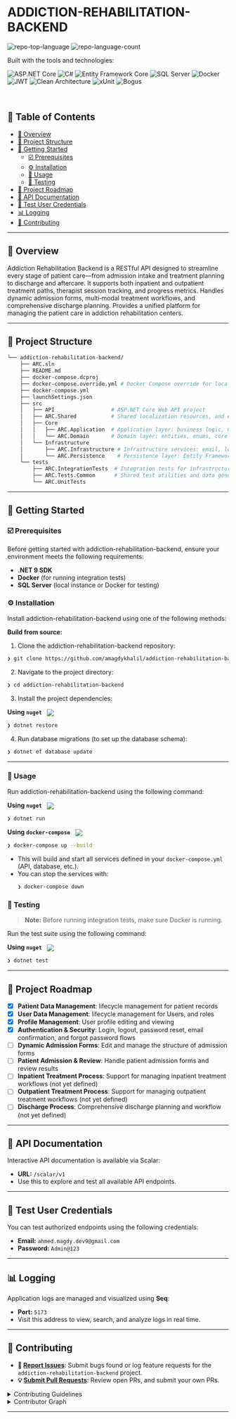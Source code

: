 <p align="left"><h1 align="left">ADDICTION-REHABILITATION-BACKEND</h1></p>

<p align="left">
	<img src="https://img.shields.io/github/languages/top/amagdykhalil/addiction-rehabilitation-backend?style=plastic&color=0080ff" alt="repo-top-language">
	<img src="https://img.shields.io/github/languages/count/amagdykhalil/addiction-rehabilitation-backend?style=plastic&color=0080ff" alt="repo-language-count">
</p>
<p align="left">Built with the tools and technologies:</p>
<p align="left">
	<img src="https://img.shields.io/badge/ASP.NET%20Core-512BD4.svg?style=plastic&logo=.net&logoColor=white" alt="ASP.NET Core">
	<img src="https://img.shields.io/badge/C%23-239120.svg?style=plastic&logo=c-sharp&logoColor=white" alt="C#">
	<img src="https://img.shields.io/badge/Entity%20Framework%20Core-512BD4.svg?style=plastic&logo=.net&logoColor=white" alt="Entity Framework Core">
	<img src="https://img.shields.io/badge/SQL%20Server-CC2927.svg?style=plastic&logo=microsoftsqlserver&logoColor=white" alt="SQL Server">
	<img src="https://img.shields.io/badge/Docker-2496ED.svg?style=plastic&logo=Docker&logoColor=white" alt="Docker">
	<img src="https://img.shields.io/badge/JWT-000000.svg?style=plastic&logo=jsonwebtokens&logoColor=white" alt="JWT">
	<img src="https://img.shields.io/badge/Clean%20Architecture-6DB33F.svg?style=plastic&logo=archlinux&logoColor=white" alt="Clean Architecture">
	<img src="https://img.shields.io/badge/xUnit-5FA04E.svg?style=plastic&logo=xunit&logoColor=white" alt="xUnit">
	<img src="https://img.shields.io/badge/Bogus-ED8B00.svg?style=plastic&logo=data&logoColor=white" alt="Bogus">
</p>
<br>

## 🔗 Table of Contents

- [📍 Overview](#-overview)
- [📁 Project Structure](#-project-structure)
- [🚀 Getting Started](#-getting-started)
  - [☑️ Prerequisites](#-prerequisites)
  - [⚙️ Installation](#-installation)
  - [🤖 Usage](#🤖-usage)
  - [🧪 Testing](#🧪-testing)
- [📌 Project Roadmap](#-project-roadmap)
- [📑 API Documentation](#-api-documentation)
- [🔑 Test User Credentials](#-test-user-credentials)
- [📊 Logging](#-logging)
- [🔰 Contributing](#-contributing)

---

## 📍 Overview

Addiction Rehabilitation Backend is a RESTful API designed to streamline every stage of patient care—from admission intake and treatment planning to discharge and aftercare.
It supports both inpatient and outpatient treatment paths, therapist session tracking, and progress metrics.
Handles dynamic admission forms, multi‑modal treatment workflows, and comprehensive discharge planning.
Provides a unified platform for managing the patient care in addiction rehabilitation centers.

---

## 📁 Project Structure

```sh
└── addiction-rehabilitation-backend/
    ├── ARC.sln
    ├── README.md
    ├── docker-compose.dcproj
    ├── docker-compose.override.yml # Docker Compose override for local development
    ├── docker-compose.yml
    ├── launchSettings.json
    ├── src
    │   ├── API                  # ASP.NET Core Web API project
    │   ├── ARC.Shared           # Shared localization resources, and email templates
    │   ├── Core
    │   │   ├── ARC.Application  # Application layer: business logic, CQRS, MediatR, validation
    │   │   └── ARC.Domain       # Domain layer: entities, enums, core business models
    │   └── Infrastructure
    │       ├── ARC.Infrastructure # Infrastructure services: email, localization, authentication
    │       └── ARC.Persistence    # Persistence layer: Entity Framework, repositories, migrations
    └── tests
        ├── ARC.IntegrationTests  # Integration tests for infrastructure and persistence layers
        ├── ARC.Tests.Common      # Shared test utilities and data generators
        └── ARC.UnitTests
```

---

## 🚀 Getting Started

### ☑️ Prerequisites

Before getting started with addiction-rehabilitation-backend, ensure your environment meets the following requirements:

- **.NET 9 SDK**
- **Docker** (for running integration tests)
- **SQL Server** (local instance or Docker for testing)

### ⚙️ Installation

Install addiction-rehabilitation-backend using one of the following methods:

**Build from source:**

1. Clone the addiction-rehabilitation-backend repository:

```sh
❯ git clone https://github.com/amagdykhalil/addiction-rehabilitation-backend
```

2. Navigate to the project directory:

```sh
❯ cd addiction-rehabilitation-backend
```

3. Install the project dependencies:

**Using `nuget`** &nbsp; [<img align="center" src="https://img.shields.io/badge/C%23-239120.svg?style={badge_style}&logo=c-sharp&logoColor=white" />](https://docs.microsoft.com/en-us/dotnet/csharp/)

```sh
❯ dotnet restore
```

4. Run database migrations (to set up the database schema):

```sh
❯ dotnet ef database update
```

---

### 🤖 Usage

Run addiction-rehabilitation-backend using the following command:

**Using `nuget`** &nbsp; [<img align="center" src="https://img.shields.io/badge/C%23-239120.svg?style={badge_style}&logo=c-sharp&logoColor=white" />](https://docs.microsoft.com/en-us/dotnet/csharp/)

```sh
❯ dotnet run
```

**Using `docker-compose`** &nbsp; [<img align="center" src="https://img.shields.io/badge/Docker%20Compose-2496ED.svg?style=plastic&logo=docker&logoColor=white" />](https://docs.docker.com/compose/)

```sh
❯ docker-compose up --build
```

- This will build and start all services defined in your `docker-compose.yml` (API, database, etc.).
- You can stop the services with:
  ```sh
  ❯ docker-compose down
  ```

### 🧪 Testing

> **Note:** Before running integration tests, make sure Docker is running.

Run the test suite using the following command:

**Using `nuget`** &nbsp; [<img align="center" src="https://img.shields.io/badge/C%23-239120.svg?style={badge_style}&logo=c-sharp&logoColor=white" />](https://docs.microsoft.com/en-us/dotnet/csharp/)

```sh
❯ dotnet test
```

---

## 📌 Project Roadmap

- [x] **Patient Data Management**: lifecycle management for patient records
- [x] **User Data Management**: lifecycle management for Users, and roles
- [x] **Profile Management**: User profile editing and viewing
- [x] **Authentication & Security**: Login, logout, password reset, email confirmation, and forgot password flows
- [ ] **Dynamic Admission Forms**: Edit and manage the structure of admission forms
- [ ] **Patient Admission & Review**: Handle patient admission forms and review results
- [ ] **Inpatient Treatment Process**: Support for managing inpatient treatment workflows (not yet defined)
- [ ] **Outpatient Treatment Process**: Support for managing outpatient treatment workflows (not yet defined)
- [ ] **Discharge Process**: Comprehensive discharge planning and workflow (not yet defined)

---

## 📑 API Documentation

Interactive API documentation is available via Scalar:

- **URL:** `/scalar/v1`
- Use this to explore and test all available API endpoints.

---

## 🔑 Test User Credentials

You can test authorized endpoints using the following credentials:

- **Email:** `ahmed.magdy.dev9@gmail.com`
- **Password:** `Admin@123`

---

## 📊 Logging

Application logs are managed and visualized using **Seq**:

- **Port:** `5173`
- Visit this address to view, search, and analyze logs in real time.

---

## 🔰 Contributing

- **🐛 [Report Issues](https://github.com/amagdykhalil/addiction-rehabilitation-backend/issues)**: Submit bugs found or log feature requests for the `addiction-rehabilitation-backend` project.
- **💡 [Submit Pull Requests](https://github.com/amagdykhalil/addiction-rehabilitation-backend/blob/main/CONTRIBUTING.md)**: Review open PRs, and submit your own PRs.

<details closed>
<summary>Contributing Guidelines</summary>

1. **Fork the Repository**: Start by forking the project repository to your github account.
2. **Clone Locally**: Clone the forked repository to your local machine using a git client.
   ```sh
   git clone https://github.com/amagdykhalil/addiction-rehabilitation-backend
   ```
3. **Create a New Branch**: Always work on a new branch, giving it a descriptive name.
   ```sh
   git checkout -b new-feature-x
   ```
4. **Install Dependencies**: Restore NuGet packages.
   ```sh
   dotnet restore
   ```
5. **Run Database Migrations**: Ensure your local database is up to date.
   ```sh
   dotnet ef database update
   ```
6. **Make Your Changes**: Develop and test your changes locally.
7. **Commit Your Changes**: Commit with a clear message describing your updates.
   ```sh
   git commit -m 'Implemented new feature x.'
   ```
8. **Push to github**: Push the changes to your forked repository.
   ```sh
   git push origin new-feature-x
   ```
9. **Submit a Pull Request**: Create a PR against the original project repository. Clearly describe the changes and their motivations.
10. **Review**: Once your PR is reviewed and approved, it will be merged into the main branch. Congratulations on your contribution!
</details>

<details closed>
<summary>Contributor Graph</summary>
<br>
<p align="left">
   <a href="https://github.com/amagdykhalil/addiction-rehabilitation-backend/graphs/contributors">
      <img src="https://contrib.rocks/image?repo=amagdykhalil/addiction-rehabilitation-backend">
   </a>
</p>
</details>

---
